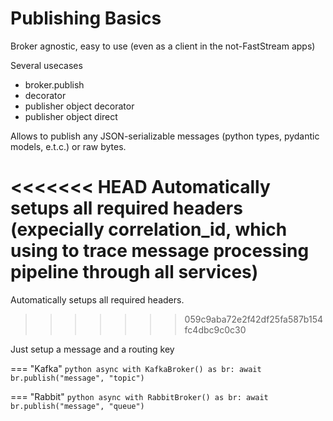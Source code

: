 # Publishing Basics

Broker agnostic, easy to use (even as a client in the not-FastStream apps)

Several usecases

* broker.publish
* decorator
* publisher object decorator
* publisher object direct

Allows to publish any JSON-serializable messages (python types, pydantic models, e.t.c.) or raw bytes.

<<<<<<< HEAD
Automatically setups all required headers (expecially correlation_id, which using to trace message processing pipeline through all services)
=======
Automatically setups all required headers.
>>>>>>> 059c9aba72e2f42df25fa587b154fc4dbc9c0c30

Just setup a message and a routing key

=== "Kafka"
    ```python
    async with KafkaBroker() as br:
        await br.publish("message", "topic")
    ```

=== "Rabbit"
    ```python
    async with RabbitBroker() as br:
        await br.publish("message", "queue")
    ```